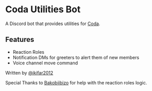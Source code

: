 # Coda Utilities Bot

A Discord bot that provides utilities for [Coda](https://projectcoda.studio/).

## Features

- Reaction Roles
- Notification DMs for greeters to alert them of new members
- Voice channel move command

Written by [@ikifar2012](https://github.com/ikifar2012)

Special Thanks to [Bakobiibizo](https://linktr.ee/bakobiibizo) for help with the reaction roles logic.
